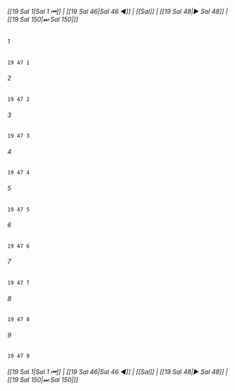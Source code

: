 
###### [[19 Sal 1|Sal 1 ⏮]] | [[19 Sal 46|Sal 46 ◀]] | [[Sal]] | [[19 Sal 48|▶ Sal 48]] | [[19 Sal 150|⏭ Sal 150|]]

###### 1
``` verse
19 47 1 
```
###### 2
``` verse
19 47 2 
```
###### 3
``` verse
19 47 3 
```
###### 4
``` verse
19 47 4 
```
###### 5
``` verse
19 47 5 
```
###### 6
``` verse
19 47 6 
```
###### 7
``` verse
19 47 7 
```
###### 8
``` verse
19 47 8 
```
###### 9
``` verse
19 47 9 
```

###### [[19 Sal 1|Sal 1 ⏮]] | [[19 Sal 46|Sal 46 ◀]] | [[Sal]] | [[19 Sal 48|▶ Sal 48]] | [[19 Sal 150|⏭ Sal 150|]]

